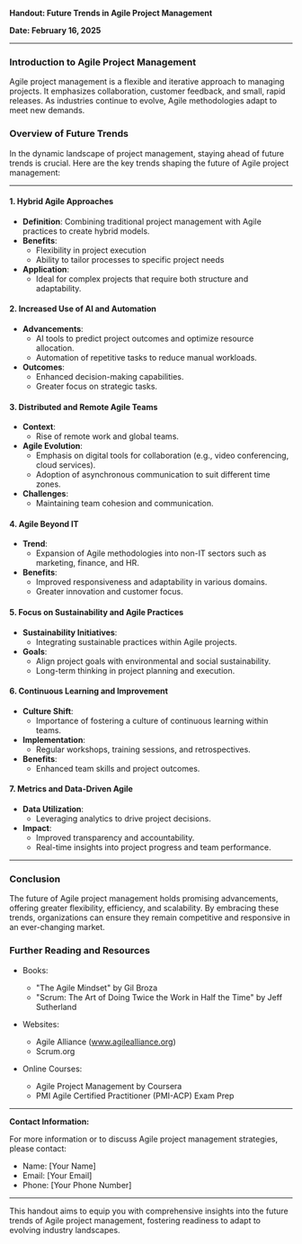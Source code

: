 **Handout: Future Trends in Agile Project Management**

**Date: February 16, 2025**

---

### Introduction to Agile Project Management

Agile project management is a flexible and iterative approach to managing projects. It emphasizes collaboration, customer feedback, and small, rapid releases. As industries continue to evolve, Agile methodologies adapt to meet new demands. 

### Overview of Future Trends

In the dynamic landscape of project management, staying ahead of future trends is crucial. Here are the key trends shaping the future of Agile project management:

---

#### 1. **Hybrid Agile Approaches**

- **Definition**: Combining traditional project management with Agile practices to create hybrid models.
- **Benefits**:
  - Flexibility in project execution
  - Ability to tailor processes to specific project needs
- **Application**:
  - Ideal for complex projects that require both structure and adaptability.

#### 2. **Increased Use of AI and Automation**

- **Advancements**:
  - AI tools to predict project outcomes and optimize resource allocation.
  - Automation of repetitive tasks to reduce manual workloads.
- **Outcomes**:
  - Enhanced decision-making capabilities.
  - Greater focus on strategic tasks.

#### 3. **Distributed and Remote Agile Teams**

- **Context**:
  - Rise of remote work and global teams.
- **Agile Evolution**:
  - Emphasis on digital tools for collaboration (e.g., video conferencing, cloud services).
  - Adoption of asynchronous communication to suit different time zones.
- **Challenges**:
  - Maintaining team cohesion and communication.

#### 4. **Agile Beyond IT**

- **Trend**:
  - Expansion of Agile methodologies into non-IT sectors such as marketing, finance, and HR.
- **Benefits**:
  - Improved responsiveness and adaptability in various domains.
  - Greater innovation and customer focus.

#### 5. **Focus on Sustainability and Agile Practices**

- **Sustainability Initiatives**:
  - Integrating sustainable practices within Agile projects.
- **Goals**:
  - Align project goals with environmental and social sustainability.
  - Long-term thinking in project planning and execution.

#### 6. **Continuous Learning and Improvement**

- **Culture Shift**:
  - Importance of fostering a culture of continuous learning within teams.
- **Implementation**:
  - Regular workshops, training sessions, and retrospectives.
- **Benefits**:
  - Enhanced team skills and project outcomes.

#### 7. **Metrics and Data-Driven Agile**

- **Data Utilization**:
  - Leveraging analytics to drive project decisions.
- **Impact**:
  - Improved transparency and accountability.
  - Real-time insights into project progress and team performance.

---

### Conclusion

The future of Agile project management holds promising advancements, offering greater flexibility, efficiency, and scalability. By embracing these trends, organizations can ensure they remain competitive and responsive in an ever-changing market.

### Further Reading and Resources

- Books:
  - "The Agile Mindset" by Gil Broza
  - "Scrum: The Art of Doing Twice the Work in Half the Time" by Jeff Sutherland

- Websites:
  - Agile Alliance (www.agilealliance.org)
  - Scrum.org

- Online Courses:
  - Agile Project Management by Coursera
  - PMI Agile Certified Practitioner (PMI-ACP) Exam Prep

---

**Contact Information:**

For more information or to discuss Agile project management strategies, please contact:

- Name: [Your Name]
- Email: [Your Email]
- Phone: [Your Phone Number]

--- 

This handout aims to equip you with comprehensive insights into the future trends of Agile project management, fostering readiness to adapt to evolving industry landscapes.